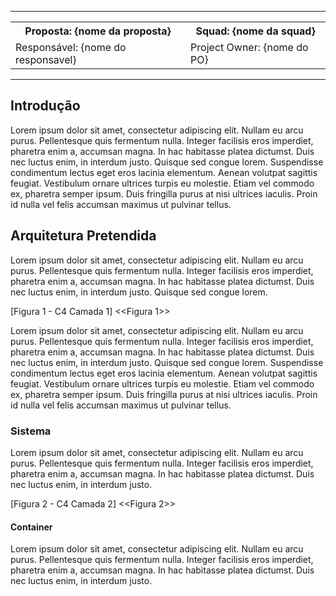 <hr>

<table style="margin-left:auto;margin-right:auto;width: fit-content;">
      <tr>
        <th>Proposta: {nome da proposta}</th>
        <th>Squad: {nome da squad}</th>
      </tr>
      <tr>
        <td>Responsável: {nome do responsavel}</td>
        <td>Project Owner: {nome do PO}</td>
      </tr>
    </table>

<hr>

## Introdução

Lorem ipsum dolor sit amet, consectetur adipiscing elit. Nullam eu arcu purus. Pellentesque quis fermentum nulla. Integer facilisis eros imperdiet, pharetra enim a, accumsan magna. In hac habitasse platea dictumst. Duis nec luctus enim, in interdum justo. Quisque sed congue lorem. Suspendisse condimentum lectus eget eros lacinia elementum. Aenean volutpat sagittis feugiat. Vestibulum ornare ultrices turpis eu molestie. Etiam vel commodo ex, pharetra semper ipsum. Duis fringilla purus at nisi ultrices iaculis. Proin id nulla vel felis accumsan maximus ut pulvinar tellus.

## Arquitetura Pretendida

Lorem ipsum dolor sit amet, consectetur adipiscing elit. Nullam eu arcu purus. Pellentesque quis fermentum nulla. Integer facilisis eros imperdiet, pharetra enim a, accumsan magna. In hac habitasse platea dictumst. Duis nec luctus enim, in interdum justo. Quisque sed congue lorem.

[Figura 1 - C4 Camada 1]
<<Figura 1>>

Lorem ipsum dolor sit amet, consectetur adipiscing elit. Nullam eu arcu purus. Pellentesque quis fermentum nulla. Integer facilisis eros imperdiet, pharetra enim a, accumsan magna. In hac habitasse platea dictumst. Duis nec luctus enim, in interdum justo. Quisque sed congue lorem. Suspendisse condimentum lectus eget eros lacinia elementum. Aenean volutpat sagittis feugiat. Vestibulum ornare ultrices turpis eu molestie. Etiam vel commodo ex, pharetra semper ipsum. Duis fringilla purus at nisi ultrices iaculis. Proin id nulla vel felis accumsan maximus ut pulvinar tellus.

### Sistema

Lorem ipsum dolor sit amet, consectetur adipiscing elit. Nullam eu arcu purus. Pellentesque quis fermentum nulla. Integer facilisis eros imperdiet, pharetra enim a, accumsan magna. In hac habitasse platea dictumst. Duis nec luctus enim, in interdum justo.

[Figura 2 - C4 Camada 2]
<<Figura 2>>

#### Container

Lorem ipsum dolor sit amet, consectetur adipiscing elit. Nullam eu arcu purus. Pellentesque quis fermentum nulla. Integer facilisis eros imperdiet, pharetra enim a, accumsan magna. In hac habitasse platea dictumst. Duis nec luctus enim, in interdum justo.
